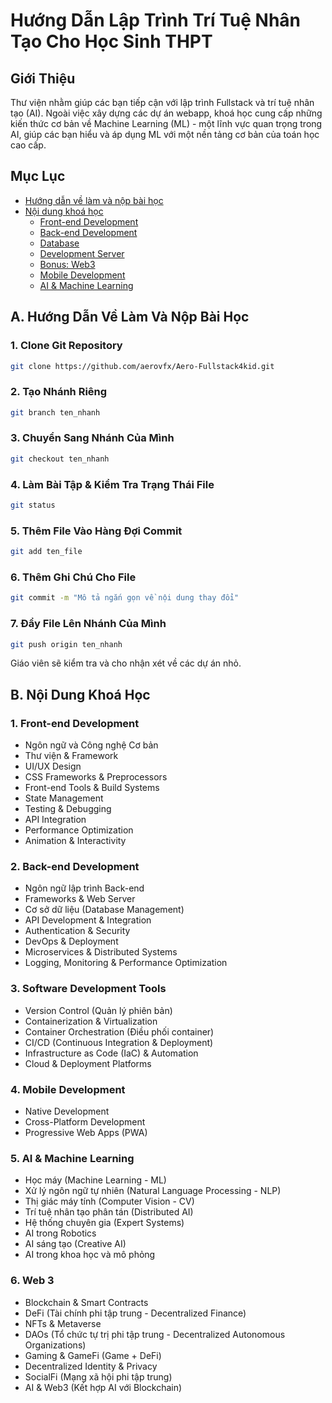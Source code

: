# Hướng Dẫn Lập Trình Trí Tuệ Nhân Tạo Cho Học Sinh THPT

## Giới Thiệu

Thư viện nhằm giúp các bạn tiếp cận với lập trình Fullstack và trí tuệ nhân tạo (AI). Ngoài việc xây dựng các dự án webapp, khoá học cung cấp những kiến thức cơ bản về Machine Learning (ML) - một lĩnh vực quan trọng trong AI, giúp các bạn hiểu và áp dụng ML với một nền tảng cơ bản của toán học cao cấp.

## Mục Lục

- [Hướng dẫn về làm và nộp bài học](#huong-dan-ve-lam-va-nop-bai-hoc)
- [Nội dung khoá học](#noi-dung-khoa-hoc)
  - [Front-end Development](#front-end-development)
  - [Back-end Development](#back-end-development)
  - [Database](#database)
  - [Development Server](#development-server)
  - [Bonus: Web3](#bonus-web3)
  - [Mobile Development](#mobile-development)
  - [AI & Machine Learning](#ai-machine-learning)

## A. Hướng Dẫn Về Làm Và Nộp Bài Học

### 1. Clone Git Repository
```bash
git clone https://github.com/aerovfx/Aero-Fullstack4kid.git
```

### 2. Tạo Nhánh Riêng
```bash
git branch ten_nhanh
```

### 3. Chuyển Sang Nhánh Của Mình
```bash
git checkout ten_nhanh
```

### 4. Làm Bài Tập & Kiểm Tra Trạng Thái File
```bash
git status
```

### 5. Thêm File Vào Hàng Đợi Commit
```bash
git add ten_file
```

### 6. Thêm Ghi Chú Cho File
```bash
git commit -m "Mô tả ngắn gọn về nội dung thay đổi"
```

### 7. Đẩy File Lên Nhánh Của Mình
```bash
git push origin ten_nhanh
```

Giáo viên sẽ kiểm tra và cho nhận xét về các dự án nhỏ.

## B. Nội Dung Khoá Học

### 1. Front-end Development

- Ngôn ngữ và Công nghệ Cơ bản
- Thư viện & Framework
- UI/UX Design
- CSS Frameworks & Preprocessors
- Front-end Tools & Build Systems
- State Management
- Testing & Debugging
- API Integration
- Performance Optimization
- Animation & Interactivity

### 2. Back-end Development

- Ngôn ngữ lập trình Back-end
- Frameworks & Web Server
- Cơ sở dữ liệu (Database Management)
- API Development & Integration
- Authentication & Security
- DevOps & Deployment
- Microservices & Distributed Systems
- Logging, Monitoring & Performance Optimization

### 3. Software Development Tools

- Version Control (Quản lý phiên bản)
- Containerization & Virtualization
- Container Orchestration (Điều phối container)
- CI/CD (Continuous Integration & Deployment)
- Infrastructure as Code (IaC) & Automation
- Cloud & Deployment Platforms

### 4. Mobile Development

- Native Development
- Cross-Platform Development
- Progressive Web Apps (PWA)

### 5. AI & Machine Learning

- Học máy (Machine Learning - ML)
- Xử lý ngôn ngữ tự nhiên (Natural Language Processing - NLP)
- Thị giác máy tính (Computer Vision - CV)
- Trí tuệ nhân tạo phân tán (Distributed AI)
- Hệ thống chuyên gia (Expert Systems)
- AI trong Robotics
- AI sáng tạo (Creative AI)
- AI trong khoa học và mô phỏng

### 6. Web 3

- Blockchain & Smart Contracts
- DeFi (Tài chính phi tập trung - Decentralized Finance)
- NFTs & Metaverse
- DAOs (Tổ chức tự trị phi tập trung - Decentralized Autonomous Organizations)
- Gaming & GameFi (Game + DeFi)
- Decentralized Identity & Privacy
- SocialFi (Mạng xã hội phi tập trung)
- AI & Web3 (Kết hợp AI với Blockchain)

